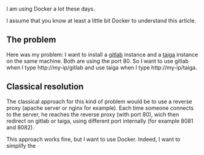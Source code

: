 I am using Docker a lot these days.

I assume that you know at least a little bit Docker to understand this article.

## The problem
Here was my problem: I want to install a [gitlab](https://about.gitlab.com/) instance and a [taiga](https://taiga.io/) 
instance on the same machine. Both are using the port 80. So I want to use gitlab when I type http://my-ip/gitlab and use taiga when 
I type http://my-ip/taiga.

## Classical resolution
The classical approach for this kind of problem would be to use a reverse proxy (apache server or nginx for example). Each time someone
connects to the server, he reaches the reverse proxy (with port 80), wich then redirect on gitlab or taiga, using different port internally 
(for example 8081 and 8082).

This approach works fine, but I want to use Docker. Indeed, I want to simplify the 
